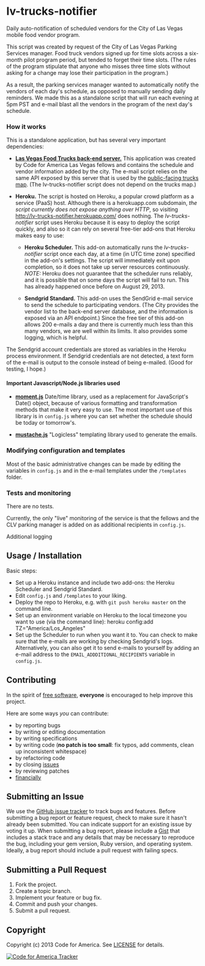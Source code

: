 lv-trucks-notifier
==================

Daily auto-notification of scheduled vendors for the City of Las Vegas mobile food vendor program.

This script was created by request of the City of Las Vegas Parking Services manager. Food truck vendors signed up for time slots across a six-month pilot program period, but tended to forget their time slots. (The rules of the program stipulate that anyone who misses three time slots without asking for a change may lose their participation in the program.)

As a result, the parking services manager wanted to automatically notify the vendors of each day's schedule, as opposed to manually sending daily reminders.  We made this as a standalone script that will run each evening at 5pm PST and e-mail blast all the vendors in the program of the next day's schedule.

### How it works

This is a standalone application, but has several very important dependencies:

* __[Las Vegas Food Trucks back-end server.][lv-trucks-server]__  This application was created by Code for America Las Vegas fellows and contains the schedule and vendor information added by the city.  The e-mail script relies on the same API exposed by this server that is used by the [public-facing trucks map][lv-trucks-map]. (The lv-trucks-notifier script does not depend on the trucks map.)

[lv-trucks-map]: https://github.com/codeforamerica/lv-trucks-map/
[lv-trucks-server]: https://github.com/codeforamerica/food_trucks

* __Heroku.__  The script is hosted on Heroku, a popular crowd platform as a service (PaaS) host. Although there is a herokuapp.com subdomain, _the script currently does not expose anything over HTTP_, so visiting http://lv-trucks-notifier.herokuapp.com/ does nothing. The _lv-trucks-notifier_ script uses Heroku because it is easy to deploy the script quickly, and also so it can rely on several free-tier add-ons that Heroku makes easy to use:

    * __Heroku Scheduler.__ This add-on automatically runs the _lv-trucks-notifier_ script once each day, at a time (in UTC time zone) specified in the add-on's settings. The script will immediately exit upon completion, so it does not take up server resources continuously. _NOTE:_ Heroku does not guarantee that the scheduler runs reliably, and it is possible that on some days the script will fail to run. This has already happened once before on August 29, 2013.

    * __Sendgrid Standard.__ This add-on uses the SendGrid e-mail service to send the schedule to participating vendors. (The City provides the vendor list to the back-end server database, and the information is exposed via an API endpoint.) Since the free tier of this add-on allows 200 e-mails a day and there is currently much less than this many vendors, we are well within its limits. It also provides some logging, which is helpful.

The Sendgrid account credentials are stored as variables in the Heroku process environment. If Sendgrid credentials are not detected, a text form of the e-mail is output to the console instead of being e-mailed. (Good for testing, I hope.)


#### Important Javascript/Node.js libraries used

* __[moment.js](http://momentjs.com/)__ Date/time library, used as a replacement for JavaScript's Date() object, because of various formatting and transformation methods that make it very easy to use. The most important use of this library is in ```config.js``` where you can set whether the schedule should be today or tomorrow's.

* __[mustache.js](http://mustache.github.io/)__ "Logicless" templating library used to generate the emails.


### Modifying configuration and templates

Most of the basic administrative changes can be made by editing the variables in ```config.js``` and in the e-mail templates under the ```/templates``` folder.


### Tests and monitoring

There are no tests.

Currently, the only "live" monitoring of the service is that the fellows and the CLV parking manager is added on as additional recipients in ```config.js```.

Additional logging 


## Usage / Installation

Basic steps:

* Set up a Heroku instance and include two add-ons: the Heroku Scheduler and Sendgrid Standard.
* Edit ```config.js``` and ```/templates``` to your liking.
* Deploy the repo to Heroku, e.g. with ```git push heroku master``` on the command line.
* Set up an environment variable on Heroku to the local timezone you want to use (via the command line):
    heroku config:add TZ="America/Los_Angeles"
* Set up the Scheduler to run when you want it to. You can check to make sure that the e-mails are working by checking Sendgrid's logs. Alternatively, you can also get it to send e-mails to yourself by adding an e-mail address to the ```EMAIL_ADDDITIONAL_RECIPIENTS``` variable in ```config.js```.

## Contributing
In the spirit of [free software][free-sw], **everyone** is encouraged to help
improve this project.

[free-sw]: http://www.fsf.org/licensing/essays/free-sw.html

Here are some ways *you* can contribute:

* by reporting bugs
* by writing or editing documentation
* by writing specifications
* by writing code (**no patch is too small**: fix typos, add comments, clean up inconsistent whitespace)
* by refactoring code
* by closing [issues][]
* by reviewing patches
* [financially][]

[issues]: https://github.com/codeforamerica/lv-trucks-map/issues
[financially]: https://secure.codeforamerica.org/page/contribute

## Submitting an Issue
We use the [GitHub issue tracker][issues] to track bugs and features. Before submitting a bug report or feature request, check to make sure it hasn't already been submitted. You can indicate support for an existing issue by voting it up. When submitting a bug report, please include a [Gist][] that includes a stack trace and any details that may be necessary to reproduce the bug, including your gem version, Ruby version, and operating system. Ideally, a bug report should include a pull request with failing specs.

[gist]: https://gist.github.com/

## Submitting a Pull Request
1. Fork the project.
2. Create a topic branch.
3. Implement your feature or bug fix.
4. Commit and push your changes.
5. Submit a pull request. 

## Copyright
Copyright (c) 2013 Code for America. See [LICENSE][] for details.

[![Code for America Tracker](http://stats.codeforamerica.org/codeforamerica/lv-trucks-map.png)][tracker]

[tracker]: http://stats.codeforamerica.org/projects/lv-trucks-notifier
[LICENSE]: https://github.com/codeforamerica/lv-trucks-notifier/blob/master/LICENSE